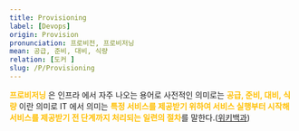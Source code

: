```yaml
---
title: Provisioning
label: [Devops]
origin: Provision
pronunciation: 프로비전, 프로비저닝
mean: 공급, 준비, 대비, 식량
relation: [도커 ]
slug: /P/Provisioning
---
```


<content>


<p><span style="color:#FFBF00; font-weight:bold;">프로비저닝</span> 은 인프라 에서 자주 나오는 용어로 사전적인 의미로는 <span style="color:#FFBF00; font-weight:bold;">공급, 준비, 대비, 식량</span> 이란 의미로 IT 에서 의미는 <span style="color:#FFBF00; font-weight:bold;">특정 서비스를 제공받기 위하여 서비스 실행부터 시작해 서비스를 제공받기 전 단계까지 처리되는 일련의 절차</span>를 말한다.(<a href="https://ko.wikipedia.org/wiki/%ED%94%84%EB%A1%9C%EB%B9%84%EC%A0%80%EB%8B%9D">위키백과</a>)</p>


</content>
